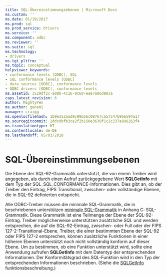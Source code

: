 ```yaml
---
title: SQL-Übereinstimmungsebenen | Microsoft Docs
ms.custom: ''
ms.date: 01/19/2017
ms.prod: sql
ms.prod_service: drivers
ms.service: ''
ms.component: odbc
ms.reviewer: ''
ms.suite: sql
ms.technology:
- drivers
ms.tgt_pltfrm: ''
ms.topic: conceptual
helpviewer_keywords:
- conformance levels [ODBC], SQL
- SQL conformance levels [ODBC]
- data sources [ODBC], conformance levels
- ODBC drivers [ODBC], conformance levels
ms.assetid: 3529df2c-a09b-4c16-9c60-eae7a06d903a
caps.latest.revision: 6
author: MightyPen
ms.author: genemi
manager: craigg
ms.openlocfilehash: 1b9e352aad9c99b56c08767ca57547b9b6594a17
ms.sourcegitcommit: 2ddc0bfb3ce2f2b160e3638f1c2c237a898263f4
ms.translationtype: HT
ms.contentlocale: de-DE
ms.lasthandoff: 05/03/2018
---
```

# <a name="sql-conformance-levels"></a>SQL-Übereinstimmungsebenen
Die Ebene der SQL-92-Grammatik unterstützt, die von einem Treiber wird angegeben, als durch einen Aufruf zurückgegebene Wert **SQLGetInfo** mit dem Typ der SQL_SQL_CONFORMANCE-Informationen. Dies gibt an, ob der Treiber den Eintrag, FIPS Transitional, zwischen- oder vollständige Ebenen, die in SQL-92 definierten entspricht.  
  
 Alle ODBC-Treiber müssen die minimale SQL-Grammatik, die in beschriebenen unterstützen [minimale SQL-Grammatik](../../../odbc/reference/appendixes/sql-minimum-grammar.md) in Anhang C: SQL-Grammatik. Diese Grammatik ist eine Teilmenge der Ebene der SQL-92-Eintrag. Treiber möglicherweise unterstützen zusätzliche SQL und werden entsprechen, die auf die SQL-92-Eintrag, zwischen- oder Full oder der FIPS 127-2-Transitional-Ebene. Treiber, die einer bestimmten Ebene der SQL-92 oder FIPS 127-2 entsprechen, können zusätzliche Funktionen in einer höheren Ebenen unterstützt noch nicht vollständig konform auf dieser Ebene. Um zu bestimmen, ob eine Funktion unterstützt wird, sollte eine Anwendung aufrufen **SQLGetInfo** mit dem Datentyp der entsprechenden Informationen. Der Konformitätsgrad des SQL-Funktion wird in den Typ der entsprechenden Informationen beschrieben. (Siehe die [SQLGetInfo](../../../odbc/reference/syntax/sqlgetinfo-function.md) funktionsbeschreibung.)
